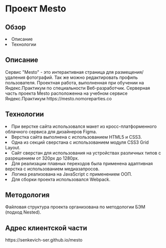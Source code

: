 <h1>Проект Mesto</h1>

<h2>Обзор</h2>
<p>
  <li>Описание</li>
  <li>Технологии</li>
  
</p>
  
<h2>Описание</h2>
<p>
Сервис "Mesto" - это интерактивная страница для размещения/удаления фотографий.
Так же можно редактировать профиль пользователя.
Проектная работа, выполненная при обучении на Яндекс.Практикум по специальности Веб-разработчик.
Серверная часть проекта Mesto расположенна на учебном сервисе Яндекс.Практикум https://mesto.nomoreparties.co
 </p>
 <h2>Технологии</h2>
 <li>При верстке сайта использовался макет из кросс-платформенного 
облачного сервиса для дизайнеров Figma.</li>
 <li>Верстка сайта выполнена с использованием HTML5 и CSS3.</li>
 <li>Одна из секций сверстана с использованием модуля CSS3 Grid Layout.</li>
 <li>Сайт  сверстан для использования на устройствах различных типов
с разрешением от 320px до 1280px.</li>
 <li>Для реализации плавных переходов 
была применена адаптивная верстка с использованием медиазапросов.</li>
<li>Логика реализована на JavaScript с применением ООП.</li>
<li>Для сборки проекта использовался Webpack.</li>

<h2>Методология</h2>
Файловая структура проекта организована по методологии БЭМ (подход Nested).
<h2>Адрес клиентской части</h2>
https://senkevich-ser.github.io/mesto
